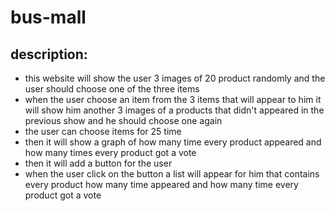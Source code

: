 # bus-mall

## description:
* this website will show the user 3 images of 20 product randomly and the user should choose one of the three items
* when the user choose an item from the 3 items that will appear to him it will show him another 3 images of a products that didn't appeared in the previous show and he should choose one again
* the user can choose items for 25 time
* then it will show a graph of how many time every product appeared and how many times every product got a vote
* then it will add a button for the user 
* when the user click on the button a list will appear for him that contains every product how many time appeared and how many time every product got a vote
